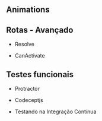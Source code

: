 ## Animations



## Rotas - Avançado

* Resolve

* CanActivate


## Testes funcionais

* Protractor

* Codeceptjs

* Testando na Integração Contínua